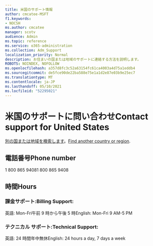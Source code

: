 ```yaml
---
title: 米国のサポート情報
author: cmcatee-MSFT
f1.keywords:
- NOCSH
ms.author: cmcatee
manager: scotv
audience: Admin
ms.topic: reference
ms.service: o365-administration
ms.collection: Adm_Support
localization_priority: Normal
description: お住まいの国または地域のサポートに連絡する方法を説明します。
ROBOTS: NOINDEX, NOFOLLOW
ms.openlocfilehash: a357d8fc3c52a63154fc61ca4003a4d75a1eddb4
ms.sourcegitcommit: de5fce90de22ba588e75e1a1d2e87e03b9e25ec7
ms.translationtype: MT
ms.contentlocale: ja-JP
ms.lasthandoff: 05/10/2021
ms.locfileid: "52295021"
---
```

# <a name="contact-support-for-united-states"></a><span data-ttu-id="aee04-103">米国のサポートに問い合わせ</span><span class="sxs-lookup"><span data-stu-id="aee04-103">Contact support for United States</span></span>

<span data-ttu-id="aee04-104">[別の国または地域を検索します](../../business-video/get-help-support.md)。</span><span class="sxs-lookup"><span data-stu-id="aee04-104">[Find another country or region](../../business-video/get-help-support.md).</span></span>

## <a name="phone-number"></a><span data-ttu-id="aee04-105">電話番号</span><span class="sxs-lookup"><span data-stu-id="aee04-105">Phone number</span></span>
<span data-ttu-id="aee04-106">1 800 865 9408</span><span class="sxs-lookup"><span data-stu-id="aee04-106">1 800 865 9408</span></span>

## <a name="hours"></a><span data-ttu-id="aee04-107">時間</span><span class="sxs-lookup"><span data-stu-id="aee04-107">Hours</span></span>
### <a name="billing-support"></a><span data-ttu-id="aee04-108">課金サポート:</span><span class="sxs-lookup"><span data-stu-id="aee04-108">Billing Support:</span></span>

<span data-ttu-id="aee04-109">英語: Mon-Fri午前 9 時から午後 5 時</span><span class="sxs-lookup"><span data-stu-id="aee04-109">English: Mon-Fri 9 AM-5 PM</span></span>

### <a name="technical-support"></a><span data-ttu-id="aee04-110">テクニカル サポート:</span><span class="sxs-lookup"><span data-stu-id="aee04-110">Technical Support:</span></span>

<span data-ttu-id="aee04-111">英語: 24 時間年中無休</span><span class="sxs-lookup"><span data-stu-id="aee04-111">English: 24 hours a day, 7 days a week</span></span>
